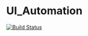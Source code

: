 # UI_Automation
[![Build Status](http://18.221.170.145:8080/buildStatus/icon?job=Pipeline-fibonacci)](http://18.221.170.145:8080/job/Pipeline-fibonacci/)

